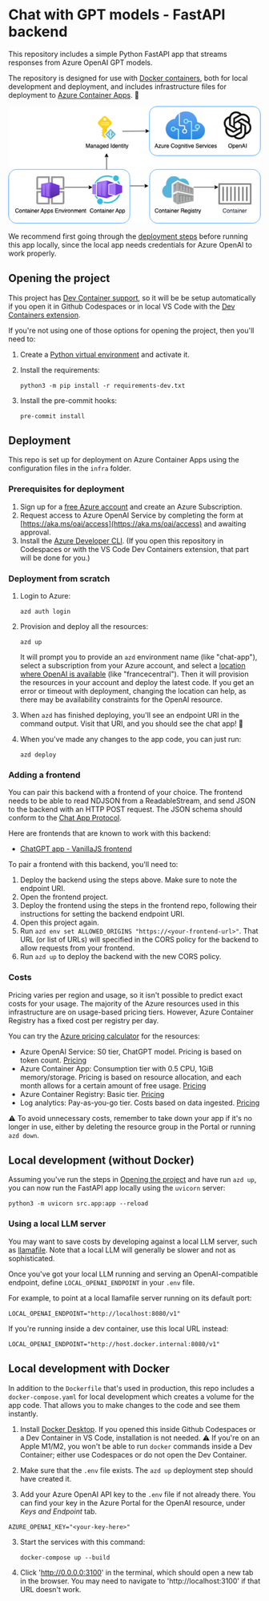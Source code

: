 # Chat with GPT models - FastAPI backend

This repository includes a simple Python FastAPI app that streams responses from Azure OpenAI GPT models.

The repository is designed for use with [Docker containers](https://www.docker.com/), both for local development and deployment, and includes infrastructure files for deployment to [Azure Container Apps](https://learn.microsoft.com/azure/container-apps/overview). 🐳

![Architecture diagram: Azure Container Apps inside Container Apps Environment, connected to Container Registry with Container, connected to Managed Identity for Azure OpenAI](readme_diagram.png)

We recommend first going through the [deployment steps](#deployment) before running this app locally,
since the local app needs credentials for Azure OpenAI to work properly.

## Opening the project

This project has [Dev Container support](https://code.visualstudio.com/docs/devcontainers/containers), so it will be be setup automatically if you open it in Github Codespaces or in local VS Code with the [Dev Containers extension](https://marketplace.visualstudio.com/items?itemName=ms-vscode-remote.remote-containers).

If you're not using one of those options for opening the project, then you'll need to:

1. Create a [Python virtual environment](https://docs.python.org/3/tutorial/venv.html#creating-virtual-environments) and activate it.

2. Install the requirements:

    ```shell
    python3 -m pip install -r requirements-dev.txt
    ```

3. Install the pre-commit hooks:

    ```shell
    pre-commit install
    ```

## Deployment

This repo is set up for deployment on Azure Container Apps using the configuration files in the `infra` folder.

### Prerequisites for deployment

1. Sign up for a [free Azure account](https://azure.microsoft.com/free/) and create an Azure Subscription.
2. Request access to Azure OpenAI Service by completing the form at [https://aka.ms/oai/access](https://aka.ms/oai/access) and awaiting approval.
2. Install the [Azure Developer CLI](https://learn.microsoft.com/azure/developer/azure-developer-cli/install-azd). (If you open this repository in Codespaces or with the VS Code Dev Containers extension, that part will be done for you.)

### Deployment from scratch

1. Login to Azure:

    ```shell
    azd auth login
    ```

2. Provision and deploy all the resources:

    ```shell
    azd up
    ```
    It will prompt you to provide an `azd` environment name (like "chat-app"), select a subscription from your Azure account, and select a [location where OpenAI is available](https://azure.microsoft.com/explore/global-infrastructure/products-by-region/?products=cognitive-services&regions=all) (like "francecentral"). Then it will provision the resources in your account and deploy the latest code. If you get an error or timeout with deployment, changing the location can help, as there may be availability constraints for the OpenAI resource.

3. When `azd` has finished deploying, you'll see an endpoint URI in the command output. Visit that URI, and you should see the chat app! 🎉
4. When you've made any changes to the app code, you can just run:

    ```shell
    azd deploy
    ```

### Adding a frontend

You can pair this backend with a frontend of your choice.
The frontend needs to be able to read NDJSON from a ReadableStream,
and send JSON to the backend with an HTTP POST request.
The JSON schema should conform to the [Chat App Protocol](https://github.com/Azure/azureml_run_specification/blob/conversation-representation/configs/chat-protocol/sample-ChatConversation.yaml).

Here are frontends that are known to work with this backend:

- [ChatGPT app - VanillaJS frontend](https://github.com/pamelafox/chatgpt-frontend-vanilla)

To pair a frontend with this backend, you'll need to:

1. Deploy the backend using the steps above. Make sure to note the endpoint URI.
2. Open the frontend project.
3. Deploy the frontend using the steps in the frontend repo, following their instructions for setting the backend endpoint URI.
4. Open this project again.
5. Run `azd env set ALLOWED_ORIGINS "https://<your-frontend-url>"`. That URL (or list of URLs) will specified in the CORS policy for the backend to allow requests from your frontend.
6. Run `azd up` to deploy the backend with the new CORS policy.


### Costs

Pricing varies per region and usage, so it isn't possible to predict exact costs for your usage.
The majority of the Azure resources used in this infrastructure are on usage-based pricing tiers.
However, Azure Container Registry has a fixed cost per registry per day.

You can try the [Azure pricing calculator](https://azure.com/e/2176802ea14941e4959eae8ad335aeb5) for the resources:

- Azure OpenAI Service: S0 tier, ChatGPT model. Pricing is based on token count. [Pricing](https://azure.microsoft.com/pricing/details/cognitive-services/openai-service/)
- Azure Container App: Consumption tier with 0.5 CPU, 1GiB memory/storage. Pricing is based on resource allocation, and each month allows for a certain amount of free usage. [Pricing](https://azure.microsoft.com/pricing/details/container-apps/)
- Azure Container Registry: Basic tier. [Pricing](https://azure.microsoft.com/pricing/details/container-registry/)
- Log analytics: Pay-as-you-go tier. Costs based on data ingested. [Pricing](https://azure.microsoft.com/pricing/details/monitor/)

⚠️ To avoid unnecessary costs, remember to take down your app if it's no longer in use,
either by deleting the resource group in the Portal or running `azd down`.

## Local development (without Docker)

Assuming you've run the steps in [Opening the project](#opening-the-project) and have run `azd up`, you can now run the FastAPI app locally using the `uvicorn` server:

```
python3 -m uvicorn src.app:app --reload
```

### Using a local LLM server

You may want to save costs by developing against a local LLM server, such as
[llamafile](https://github.com/Mozilla-Ocho/llamafile/). Note that a local LLM
will generally be slower and not as sophisticated.

Once you've got your local LLM running and serving an OpenAI-compatible endpoint, define `LOCAL_OPENAI_ENDPOINT` in your `.env` file.

For example, to point at a local llamafile server running on its default port:

```shell
LOCAL_OPENAI_ENDPOINT="http://localhost:8080/v1"
```

If you're running inside a dev container, use this local URL instead:

```shell
LOCAL_OPENAI_ENDPOINT="http://host.docker.internal:8080/v1"
```

## Local development with Docker

In addition to the `Dockerfile` that's used in production, this repo includes a `docker-compose.yaml` for
local development which creates a volume for the app code. That allows you to make changes to the code
and see them instantly.

1. Install [Docker Desktop](https://www.docker.com/products/docker-desktop/). If you opened this inside Github Codespaces or a Dev Container in VS Code, installation is not needed. ⚠️ If you're on an Apple M1/M2, you won't be able to run `docker` commands inside a Dev Container; either use Codespaces or do not open the Dev Container.

2. Make sure that the `.env` file exists. The `azd up` deployment step should have created it.

3. Add your Azure OpenAI API key to the `.env` file if not already there. You can find your key in the Azure Portal for the OpenAI resource, under _Keys and Endpoint_ tab.

```
AZURE_OPENAI_KEY="<your-key-here>"
```

3. Start the services with this command:

    ```shell
    docker-compose up --build
    ```

4. Click 'http://0.0.0.0:3100' in the terminal, which should open a new tab in the browser. You may need to navigate to 'http://localhost:3100' if that URL doesn't work.
